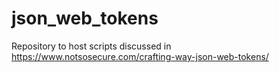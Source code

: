 # json_web_tokens
Repository to host scripts discussed in https://www.notsosecure.com/crafting-way-json-web-tokens/

